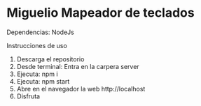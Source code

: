 # Miguelio Mapeador de teclados

Dependencias: NodeJs

Instrucciones de uso

1. Descarga el repositorio
2. Desde terminal: Entra en la carpera server
3. Ejecuta: npm i
4. Ejecuta: npm start
5. Abre en el navegador la web http://localhost
6. Disfruta
